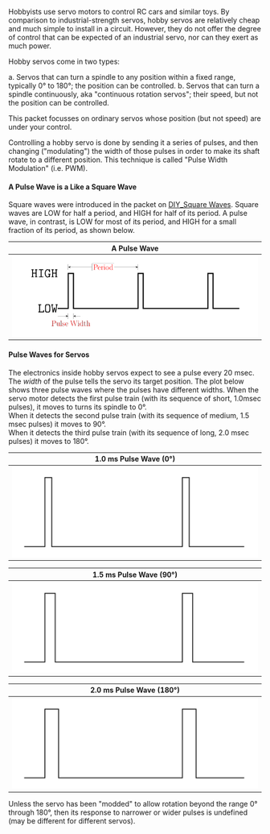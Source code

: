 <!--
Hobby servo motors are often used to control RC cars and toys, have
many advantages:

* inexpensive: some are as cheap as \$1.

* widely available at hobby stores and online (and also, of course, inside toys).

* easy to wire up, because theiy only have 3 wires, one for power, one 
for `GND`, and one for control.

and some disadvantages:

* Position feedback control is not so accurate as that on costly industrial servos,
and there is little control over speed.
-->

<!--
The types of servos that are normally used in Radio Controlled cars and planes
are usually sold in "kits", which include not just the motor, but also a collection of
"findings", which are screws, eyelets and rubber grommets, as well as "horns" 
which make it convenient to attach other devices to them.   
In case you lost yours or want more, all of these add-ons are also available 
separately.  Also available are larger horns and brackets to mount the servo firmly 
in place.
-->

Hobbyists use servo motors to control RC cars and similar toys.  By comparison to
industrial-strength servos, hobby servos are relatively cheap and much simple to 
install in a circuit.  However, they do not offer the degree of control that can be
expected of an industrial servo, nor can they exert as much power.

Hobby servos come in two types:

a.  Servos that can turn a spindle to any position within a fixed range, typically 0° to 180°;
the position can be controlled.
b.  Servos that can turn a spindle continuously, aka "continuous rotation servos"; their speed, 
but not the position can be controlled.

This packet focusses on ordinary servos whose position (but not speed) are under your control.

Controlling a hobby servo is done by sending it a series of pulses, and then 
changing ("modulating") the width of those pulses in order to make its
shaft rotate to a different position.  This technique is called "Pulse Width Modulation"
(i.e. PWM).

#### A Pulse Wave is a Like a Square Wave ####

Square waves were introduced in the packet on 
[DIY_Square Waves](../2-Buzzer/1-DIYSquareWave).
Square waves are LOW for half a period, and HIGH for half of its period.
A pulse wave, in contrast, is LOW for most of its period, and HIGH for a small
fraction of its period, as shown below.

| A Pulse Wave             |
|:------------------------:|
| ![](images/pulse-wave.png) |

#### Pulse Waves for Servos ####

The electronics inside hobby servos expect to see a pulse every 20 msec.  The 
*width* of the pulse tells the servo its target position.  The plot
below shows three pulse waves where the pulses have different widths.  When the
servo motor detects the first pulse train (with its sequence of short, 1.0msec pulses), 
it moves to turns its spindle to 0°.  
When it detects the second pulse train (with its sequence of medium, 
1.5 msec pulses) it moves to 90°.  
When it detects the third pulse train (with its sequence of long, 
2.0 msec pulses) it moves to 180°.  

| 1.0 ms Pulse Wave (0°) |
|:-----------------------------:|
| ![](images/pulse0.png)         |

| 1.5 ms Pulse Wave (90°)|
|:-----------------------------:|
| ![](images/pulse1.png)        |

| 2.0 ms Pulse Wave (180°)|
|:-------------------------------:|
| ![](images/pulse2.png)          |

Unless the servo has been "modded" to allow rotation beyond the range 0° through 180°, 
then its response to narrower or wider pulses is undefined (may be different for
different servos).

